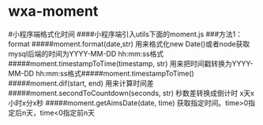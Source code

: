 # wxa-moment
#小程序端格式化时间
####小程序端引入utils下面的moment.js
###方法1：format
#####moment.format(date,str)   用来格式化new Date()或者node获取mysql后端的时间为YYYY-MM-DD hh:mm:ss格式
#####moment.timestampToTime(timestamp, str)   用来把时间戳转换为YYYY-MM-DD hh:mm:ss格式#####moment.timestampToTime()   
#####moment.dif(start, end)   用来计算时间差 
#####moment.secondToCountdown(seconds, str)   秒数差转换成倒计时 x天x小时x分x秒
#####moment.getAimsDate(date, time)   获取指定时间。time>0指定后n天，time<0指定前n天
